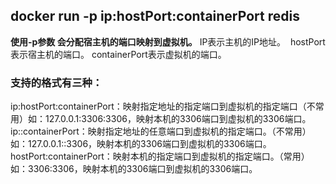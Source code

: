 
## docker run -p ip:hostPort:containerPort redis

**使用-p参数 会分配宿主机的端口映射到虚拟机。**
​
IP表示主机的IP地址。
​ 
hostPort表示宿主机的端口。
​ 
containerPort表示虚拟机的端口。

### **支持的格式有三种：**


ip:hostPort:containerPort：映射指定地址的指定端口到虚拟机的指定端口（不常用） 
​
如：127.0.0.1:3306:3306，映射本机的3306端口到虚拟机的3306端口。 
​
ip::containerPort：映射指定地址的任意端口到虚拟机的指定端口。（不常用） 
​
如：127.0.0.1::3306，映射本机的3306端口到虚拟机的3306端口。 
​
hostPort:containerPort：映射本机的指定端口到虚拟机的指定端口。（常用）  
​
如：3306:3306，映射本机的3306端口到虚拟机的3306端口。







